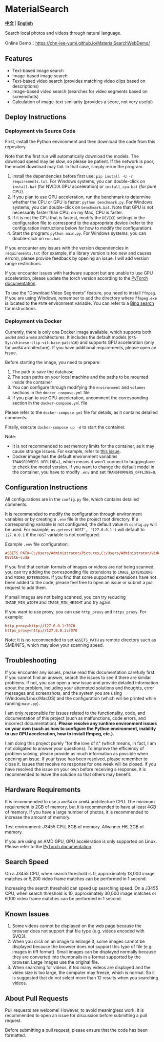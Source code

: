 # MaterialSearch

[**中文**](./README.md) | [**English**](./README_EN.md)

Search local photos and videos through natural language.

Online Demo：https://chn-lee-yumi.github.io/MaterialSearchWebDemo/

## Features

- Text-based image search
- Image-based image search
- Text-based video search (provides matching video clips based on descriptions)
- Image-based video search (searches for video segments based on screenshots)
- Calculation of image-text similarity (provides a score, not very useful)

## Deploy Instructions

### Deployment via Source Code

First, install the Python environment and then download the code from this repository.

Note that the first run will automatically download the models. The download speed may be slow, so please be patient. If the network is poor, the model download may fail. In that case, simply rerun the program.

1. Install the dependencies before first use: `pip install -U -r requirements.txt`. For Windows systems, you can double-click on `install.bat` (for NVIDIA GPU acceleration) or `install_cpu.bat` (for pure CPU).
2. If you plan to use GPU acceleration, run the benchmark to determine whether the CPU or GPU is faster: `python benchmark.py`. For Windows systems, you can double-click on `benchmark.bat`. Note that GPU is not necessarily faster than CPU; on my Mac, CPU is faster.
3. If it is not the CPU that is fastest, modify the `DEVICE` settings in the configuration file to correspond to the appropriate device (refer to the configuration instructions below for how to modify the configuration).
4. Start the program: `python main.py`. For Windows systems, you can double-click on `run.bat`.

If you encounter any issues with the version dependencies in `requirements.txt` (for example, if a library version is too new and causes errors), please provide feedback by opening an issue. I will add version range restrictions.

If you encounter issues with hardware support but are unable to use GPU acceleration, please update the torch version according to the [PyTorch documentation](https://pytorch.org/get-started/locally/).

To use the "Download Video Segments" feature, you need to install `ffmpeg`. If you are using Windows, remember to add the directory where `ffmpeg.exe` is located to the `PATH` environment variable. You can refer to a [Bing search](https://bing.com/search?q=windows+add+path+environment+variable) for instructions.

### Deployment via Docker

Currently, there is only one Docker image available, which supports both `amd64` and `arm64` architectures. It includes the default models (`OFA-Sys/chinese-clip-vit-base-patch16`) and supports GPU acceleration (only for `amd64` architecture). If you have additional requirements, please open an issue.

Before starting the image, you need to prepare:

1. The path to save the database
2. The scan paths on your local machine and the paths to be mounted inside the container
3. You can configure through modifying the `environment` and `volumes` sections in the `docker-compose.yml` file
4. If you plan to use GPU acceleration, uncomment the corresponding section in the `docker-compose.yml` file

Please refer to the `docker-compose.yml` file for details, as it contains detailed comments.

Finally, execute `docker-compose up -d` to start the container.

Note:
- It is not recommended to set memory limits for the container, as it may cause strange issues. For example, refer to [this issue](https://github.com/chn-lee-yumi/MaterialSearch/issues/6).
- Docker image has the default environment variables `TRANSFORMERS_OFFLINE=1`, which means it won't connect to huggingface to check the model version. If you want to change the default model in the container, you have to modify `.env` and set `TRANSFORMERS_OFFLINE=0`.

## Configuration Instructions

All configurations are in the `config.py` file, which contains detailed comments.

It is recommended to modify the configuration through environment variables or by creating a `.env` file in the project root directory. If a corresponding variable is not configured, the default value in `config.py` will be used. For example, `os.getenv('HOST', '127.0.0.1')` will default to `127.0.0.1` if the `HOST` variable is not configured.

Example `.env` file configuration:

```conf
ASSETS_PATH=C:/Users/Administrator/Pictures,C:/Users/Administrator/Videos
DEVICE=cuda
```

If you find that certain formats of images or videos are not being scanned, you can try adding the corresponding file extensions to `IMAGE_EXTENSIONS` and `VIDEO_EXTENSIONS`. If you find that some supported extensions have not been added to the code, please feel free to open an issue or submit a pull request to add them.

If small images are not being scanned, you can try reducing `IMAGE_MIN_WIDTH` and `IMAGE_MIN_HEIGHT` and try again.

If you want to use proxy, you can use `http_proxy` and `https_proxy`. For example: 

```conf
http_proxy=http://127.0.0.1:7070
https_proxy=http://127.0.0.1:7070
```

Note: It is no recommended to set `ASSETS_PATH` as remote directory such as SMB/NFS, which may slow your scanning speed.

## Troubleshooting

If you encounter any issues, please read this documentation carefully first. If you cannot find an answer, search the issues to see if there are similar problems. If not, you can open a new issue and provide detailed information about the problem, including your attempted solutions and thoughts, error messages and screenshots, and the system you are using (Windows/Linux/MacOS) and the configuration (which will be printed while running `main.py`).

I am only responsible for issues related to the functionality, code, and documentation of this project (such as malfunctions, code errors, and incorrect documentation). **Please resolve any runtime environment issues on your own (such as how to configure the Python environment, inability to use GPU acceleration, how to install ffmpeg, etc.).**

I am doing this project purely "for the love of it" (which means, in fact, I am not obligated to answer your questions). To improve the efficiency of problem solving, please provide as much information as possible when opening an issue. If your issue has been resolved, please remember to close it. Issues that receive no response for one week will be closed. If you have resolved the issue on your own before receiving a response, it is recommended to leave the solution so that others may benefit.

## Hardware Requirements

It is recommended to use a `amd64` or `arm64` architecture CPU. The minimum requirement is 2GB of memory, but it is recommended to have at least 4GB of memory. If you have a large number of photos, it is recommended to increase the amount of memory.

Test environment: J3455 CPU, 8GB of memory. Allwinner H6, 2GB of memory.

If you are using an AMD GPU, GPU acceleration is only supported on Linux. Please refer to the [PyTorch documentation](https://pytorch.org/get-started/locally/).

## Search Speed

On a J3455 CPU, when search threshold is 0, approximately 18,000 image matches or 5,200 video frame matches can be performed in 1 second.

Increasing the search threshold can speed up searching speed. On a J3455 CPU, when search threshold is 10, approximately 30,000 image matches or 6,100 video frame matches can be performed in 1 second.

## Known Issues

1. Some videos cannot be displayed on the web page because the browser does not support that file type (e.g. videos encoded with SVQ3).
2. When you click on an image to enlarge it, some images cannot be displayed because the browser does not support this type of file (e.g. images in tiff format). Small images can be displayed normally because they are converted into thumbnails in a format supported by the browser. Large images use the original file.
3. When searching for videos, if too many videos are displayed and the video size is too large, the computer may freeze, which is normal. So it is suggested that do not select more than 12 results when you searching videos.

## About Pull Requests

Pull requests are welcome! However, to avoid meaningless work, it is recommended to open an issue for discussion before submitting a pull request.

Before submitting a pull request, please ensure that the code has been formatted.
